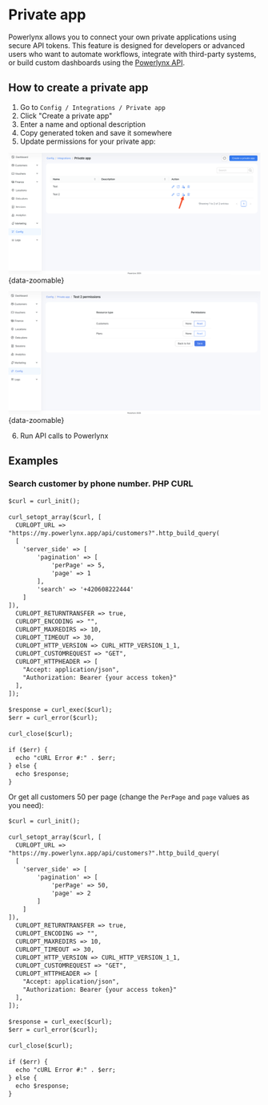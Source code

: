 # Private app

Powerlynx allows you to connect your own private applications using secure API tokens. This feature is designed for developers or advanced users who want to automate workflows, integrate with third-party systems, or build custom dashboards using the [Powerlynx API](https://api-doc.powerlynx.app/).

## How to create a private app
1. Go to `Config / Integrations / Private app`
2. Click "Create a private app"
3. Enter a name and optional description
4. Copy generated token and save it somewhere
5. Update permissions for your private app:

![Private app permissions](images/private_app_1.png){data-zoomable}

![Private app permissions enable](images/private_app_2.png){data-zoomable}

6. Run API calls to Powerlynx


## Examples

### Search customer by phone number. PHP CURL

```
$curl = curl_init();

curl_setopt_array($curl, [
  CURLOPT_URL => "https://my.powerlynx.app/api/customers?".http_build_query(
  [
    'server_side' => [
        'pagination' => [
            'perPage' => 5,
            'page' => 1
        ],
        'search' => '+420608222444'
    ]
]),
  CURLOPT_RETURNTRANSFER => true,
  CURLOPT_ENCODING => "",
  CURLOPT_MAXREDIRS => 10,
  CURLOPT_TIMEOUT => 30,
  CURLOPT_HTTP_VERSION => CURL_HTTP_VERSION_1_1,
  CURLOPT_CUSTOMREQUEST => "GET",
  CURLOPT_HTTPHEADER => [
    "Accept: application/json",
    "Authorization: Bearer {your access token}"
  ],
]);

$response = curl_exec($curl);
$err = curl_error($curl);

curl_close($curl);

if ($err) {
  echo "cURL Error #:" . $err;
} else {
  echo $response;
}
```

Or get all customers 50 per page (change the `PerPage` and `page` values as you need):

```
$curl = curl_init();

curl_setopt_array($curl, [
  CURLOPT_URL => "https://my.powerlynx.app/api/customers?".http_build_query(
  [
    'server_side' => [
        'pagination' => [
            'perPage' => 50,
            'page' => 2
        ]
    ]
]),
  CURLOPT_RETURNTRANSFER => true,
  CURLOPT_ENCODING => "",
  CURLOPT_MAXREDIRS => 10,
  CURLOPT_TIMEOUT => 30,
  CURLOPT_HTTP_VERSION => CURL_HTTP_VERSION_1_1,
  CURLOPT_CUSTOMREQUEST => "GET",
  CURLOPT_HTTPHEADER => [
    "Accept: application/json",
    "Authorization: Bearer {your access token}"
  ],
]);

$response = curl_exec($curl);
$err = curl_error($curl);

curl_close($curl);

if ($err) {
  echo "cURL Error #:" . $err;
} else {
  echo $response;
}
```